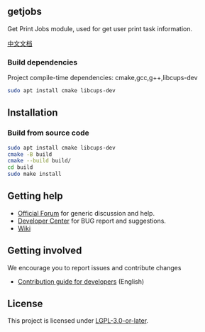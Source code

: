 ## getjobs

Get Print Jobs module, used for get user print task information.

[中文文档](./README.zh_CN.md)

### Build dependencies

Project compile-time dependencies: cmake,gcc,g++,libcups-dev

```bash
sudo apt install cmake libcups-dev
```

## Installation

### Build from source code

```bash
sudo apt install cmake libcups-dev
cmake -B build
cmake --build build/
cd build
sudo make install
```

## Getting help

- [Official Forum](https://bbs.deepin.org/) for generic discussion and help.
- [Developer Center](https://github.com/linuxdeepin/developer-center) for BUG report and suggestions.
- [Wiki](https://wiki.deepin.org/)

## Getting involved

We encourage you to report issues and contribute changes

- [Contribution guide for developers](https://github.com/linuxdeepin/developer-center/wiki/Contribution-Guidelines-for-Developers-en) (English)

## License

This project is licensed under [LGPL-3.0-or-later](../LICENSE).
